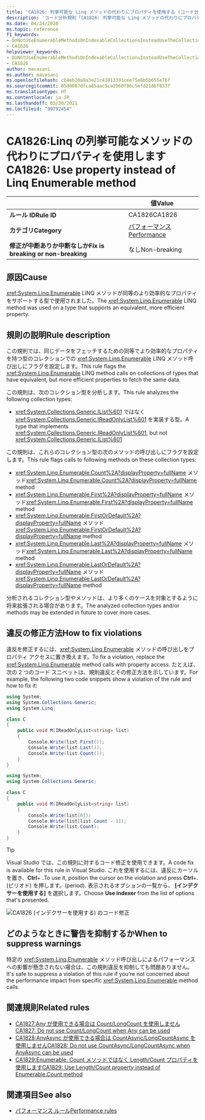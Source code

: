 ```yaml
---
title: 'CA1826: 列挙可能な Linq メソッドの代わりにプロパティを使用する (コード分析)'
description: 'コード分析規則「CA1826: 列挙可能な Linq メソッドの代わりにプロパティを使用する」について'
ms.date: 04/24/2020
ms.topic: reference
f1_keywords:
- DoNotUseEnumerableMethodsOnIndexableCollectionsInsteadUseTheCollectionDirectlyAnalyzer
- CA1826
helpviewer_keywords:
- DoNotUseEnumerableMethodsOnIndexableCollectionsInsteadUseTheCollectionDirectlyAnalyzer
- CA1826
author: mavasani
ms.author: mavasani
ms.openlocfilehash: cb4eb20a9a3e21c41013391cee75e8b5b655e76f
ms.sourcegitcommit: 05d0087dfca85aac9ca2960f86c5efd218bf833f
ms.translationtype: HT
ms.contentlocale: ja-JP
ms.lasthandoff: 03/30/2021
ms.locfileid: "99792454"
---
```

# <a name="ca1826-use-property-instead-of-linq-enumerable-method"></a><span data-ttu-id="04430-103">CA1826:Linq の列挙可能なメソッドの代わりにプロパティを使用します</span><span class="sxs-lookup"><span data-stu-id="04430-103">CA1826: Use property instead of Linq Enumerable method</span></span>

| | <span data-ttu-id="04430-104">値</span><span class="sxs-lookup"><span data-stu-id="04430-104">Value</span></span> |
|-|-|
| <span data-ttu-id="04430-105">**ルール ID**</span><span class="sxs-lookup"><span data-stu-id="04430-105">**Rule ID**</span></span> |<span data-ttu-id="04430-106">CA1826</span><span class="sxs-lookup"><span data-stu-id="04430-106">CA1826</span></span>|
| <span data-ttu-id="04430-107">**カテゴリ**</span><span class="sxs-lookup"><span data-stu-id="04430-107">**Category**</span></span> |[<span data-ttu-id="04430-108">パフォーマンス</span><span class="sxs-lookup"><span data-stu-id="04430-108">Performance</span></span>](performance-warnings.md)|
| <span data-ttu-id="04430-109">**修正が中断ありか中断なしか**</span><span class="sxs-lookup"><span data-stu-id="04430-109">**Fix is breaking or non-breaking**</span></span> |<span data-ttu-id="04430-110">なし</span><span class="sxs-lookup"><span data-stu-id="04430-110">Non-breaking</span></span>|

## <a name="cause"></a><span data-ttu-id="04430-111">原因</span><span class="sxs-lookup"><span data-stu-id="04430-111">Cause</span></span>

<span data-ttu-id="04430-112"><xref:System.Linq.Enumerable> LINQ メソッドが同等のより効率的なプロパティをサポートする型で使用されました。</span><span class="sxs-lookup"><span data-stu-id="04430-112">The <xref:System.Linq.Enumerable> LINQ method was used on a type that supports an equivalent, more efficient property.</span></span>

## <a name="rule-description"></a><span data-ttu-id="04430-113">規則の説明</span><span class="sxs-lookup"><span data-stu-id="04430-113">Rule description</span></span>

<span data-ttu-id="04430-114">この規則では、同じデータをフェッチするための同等でより効率的なプロパティを持つ型のコレクションでの <xref:System.Linq.Enumerable> LINQ メソッド呼び出しにフラグを設定します。</span><span class="sxs-lookup"><span data-stu-id="04430-114">This rule flags the <xref:System.Linq.Enumerable> LINQ method calls on collections of types that have equivalent, but more efficient properties to fetch the same data.</span></span>

<span data-ttu-id="04430-115">この規則は、次のコレクション型を分析します。</span><span class="sxs-lookup"><span data-stu-id="04430-115">This rule analyzes the following collection types:</span></span>

- <span data-ttu-id="04430-116"><xref:System.Collections.Generic.IList%601> ではなく <xref:System.Collections.Generic.IReadOnlyList%601> を実装する型。</span><span class="sxs-lookup"><span data-stu-id="04430-116">A type that implements <xref:System.Collections.Generic.IReadOnlyList%601>, but not <xref:System.Collections.Generic.IList%601></span></span>

<span data-ttu-id="04430-117">この規則は、これらのコレクション型の次のメソッドの呼び出しにフラグを設定します。</span><span class="sxs-lookup"><span data-stu-id="04430-117">This rule flags calls to following methods on these collection types:</span></span>

- <span data-ttu-id="04430-118"><xref:System.Linq.Enumerable.Count%2A?displayProperty=fullName> メソッド</span><span class="sxs-lookup"><span data-stu-id="04430-118"><xref:System.Linq.Enumerable.Count%2A?displayProperty=fullName> method</span></span>
- <span data-ttu-id="04430-119"><xref:System.Linq.Enumerable.First%2A?displayProperty=fullName> メソッド</span><span class="sxs-lookup"><span data-stu-id="04430-119"><xref:System.Linq.Enumerable.First%2A?displayProperty=fullName> method</span></span>
- <span data-ttu-id="04430-120"><xref:System.Linq.Enumerable.FirstOrDefault%2A?displayProperty=fullName> メソッド</span><span class="sxs-lookup"><span data-stu-id="04430-120"><xref:System.Linq.Enumerable.FirstOrDefault%2A?displayProperty=fullName> method</span></span>
- <span data-ttu-id="04430-121"><xref:System.Linq.Enumerable.Last%2A?displayProperty=fullName> メソッド</span><span class="sxs-lookup"><span data-stu-id="04430-121"><xref:System.Linq.Enumerable.Last%2A?displayProperty=fullName> method</span></span>
- <span data-ttu-id="04430-122"><xref:System.Linq.Enumerable.LastOrDefault%2A?displayProperty=fullName> メソッド</span><span class="sxs-lookup"><span data-stu-id="04430-122"><xref:System.Linq.Enumerable.LastOrDefault%2A?displayProperty=fullName> method</span></span>

<span data-ttu-id="04430-123">分析されるコレクション型やメソッドは、より多くのケースを対象とするように将来拡張される場合があります。</span><span class="sxs-lookup"><span data-stu-id="04430-123">The analyzed collection types and/or methods may be extended in future to cover more cases.</span></span>

## <a name="how-to-fix-violations"></a><span data-ttu-id="04430-124">違反の修正方法</span><span class="sxs-lookup"><span data-stu-id="04430-124">How to fix violations</span></span>

<span data-ttu-id="04430-125">違反を修正するには、<xref:System.Linq.Enumerable> メソッドの呼び出しをプロパティ アクセスに置き換えます。</span><span class="sxs-lookup"><span data-stu-id="04430-125">To fix a violation, replace the <xref:System.Linq.Enumerable> method calls with property access.</span></span> <span data-ttu-id="04430-126">たとえば、次の 2 つのコード スニペットは、規則違反とその修正方法を示しています。</span><span class="sxs-lookup"><span data-stu-id="04430-126">For example, the following two code snippets show a violation of the rule and how to fix it:</span></span>

```csharp
using System;
using System.Collections.Generic;
using System.Linq;

class C
{
    public void M(IReadOnlyList<string> list)
    {
        Console.Write(list.First());
        Console.Write(list.Last());
        Console.Write(list.Count());
    }
}
```

```csharp
using System;
using System.Collections.Generic;

class C
{
    public void M(IReadOnlyList<string> list)
    {
        Console.Write(list[0]);
        Console.Write(list[list.Count - 1]);
        Console.Write(list.Count);
    }
}
```

> [!TIP]
> <span data-ttu-id="04430-127">Visual Studio では、この規則に対するコード修正を使用できます。</span><span class="sxs-lookup"><span data-stu-id="04430-127">A code fix is available for this rule in Visual Studio.</span></span> <span data-ttu-id="04430-128">これを使用するには、違反にカーソルを置き、**Ctrl**+ **.**</span><span class="sxs-lookup"><span data-stu-id="04430-128">To use it, position the cursor on the violation and press **Ctrl**+**.**</span></span> <span data-ttu-id="04430-129">(ピリオド) を押します。</span><span class="sxs-lookup"><span data-stu-id="04430-129">(period).</span></span> <span data-ttu-id="04430-130">表示されるオプションの一覧から、 **[インデクサーを使用する]** を選択します。</span><span class="sxs-lookup"><span data-stu-id="04430-130">Choose **Use indexer** from the list of options that's presented.</span></span>
>
> ![CA1826 (インデクサーを使用する) のコード修正](media/ca1826-codefix.png)

## <a name="when-to-suppress-warnings"></a><span data-ttu-id="04430-132">どのようなときに警告を抑制するか</span><span class="sxs-lookup"><span data-stu-id="04430-132">When to suppress warnings</span></span>

<span data-ttu-id="04430-133">特定の <xref:System.Linq.Enumerable> メソッド呼び出しによるパフォーマンスへの影響が懸念されない場合は、この規則違反を抑制しても問題ありません。</span><span class="sxs-lookup"><span data-stu-id="04430-133">It's safe to suppress a violation of this rule if you're not concerned about the performance impact from specific <xref:System.Linq.Enumerable> method calls.</span></span>

## <a name="related-rules"></a><span data-ttu-id="04430-134">関連規則</span><span class="sxs-lookup"><span data-stu-id="04430-134">Related rules</span></span>

- [<span data-ttu-id="04430-135">CA1827:Any が使用できる場合は Count/LongCount を使用しません</span><span class="sxs-lookup"><span data-stu-id="04430-135">CA1827: Do not use Count/LongCount when Any can be used</span></span>](ca1827.md)
- [<span data-ttu-id="04430-136">CA1828:AnyAsync が使用できる場合は CountAsync/LongCountAsync を使用しません</span><span class="sxs-lookup"><span data-stu-id="04430-136">CA1828: Do not use CountAsync/LongCountAsync when AnyAsync can be used</span></span>](ca1828.md)
- [<span data-ttu-id="04430-137">CA1829:Enumerable. Count メソッドではなく Length/Count プロパティを使用します</span><span class="sxs-lookup"><span data-stu-id="04430-137">CA1829: Use Length/Count property instead of Enumerable.Count method</span></span>](ca1829.md)

## <a name="see-also"></a><span data-ttu-id="04430-138">関連項目</span><span class="sxs-lookup"><span data-stu-id="04430-138">See also</span></span>

- [<span data-ttu-id="04430-139">パフォーマンス ルール</span><span class="sxs-lookup"><span data-stu-id="04430-139">Performance rules</span></span>](performance-warnings.md)

